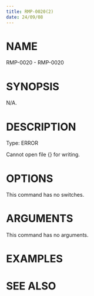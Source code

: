 ```yaml
---
title: RMP-0020(2)
date: 24/09/08
---
```


# NAME

RMP-0020 - RMP-0020

# SYNOPSIS

N/A.

# DESCRIPTION

Type: ERROR

Cannot open file {} for writing.

# OPTIONS

This command has no switches.

# ARGUMENTS

This command has no arguments.

# EXAMPLES

# SEE ALSO
